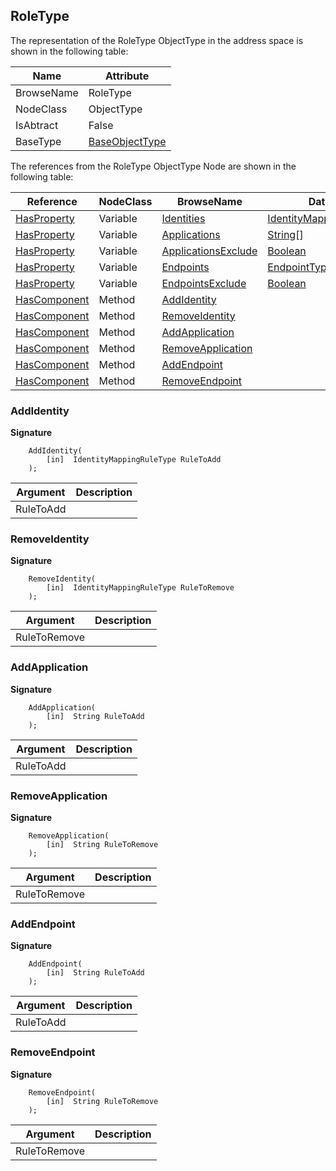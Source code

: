 <!-- objecttype -->
## RoleType
  
The representation of the RoleType ObjectType in the address space is shown in the following table:  

|Name|Attribute|
|---|---|
|BrowseName|RoleType|
|NodeClass|ObjectType|
|IsAbtract|False|
|BaseType|[BaseObjectType](../../../Part5/ObjectTypes/BaseObjectType/readme.md)|

The references from the RoleType ObjectType Node are shown in the following table:  

|Reference|NodeClass|BrowseName|DataType|TypeDefinition|ModellingRule|
|---|---|---|---|---|---|
|[HasProperty](../../../Part3/ReferenceTypes/HasProperty/readme.md)|Variable|[Identities](#Identities)|[IdentityMappingRuleType](../../../Part5/DataTypes/IdentityMappingRuleType/readme.md)[]|[PropertyType](../../Part5/VariableTypes/PropertyType/readme.md)|[Mandatory](../../Objects/Mandatory/readme.md)|
|[HasProperty](../../../Part3/ReferenceTypes/HasProperty/readme.md)|Variable|[Applications](#Applications)|[String](../../../Part3/DataTypes/String/readme.md)[]|[PropertyType](../../Part5/VariableTypes/PropertyType/readme.md)|[Optional](../../Objects/Optional/readme.md)|
|[HasProperty](../../../Part3/ReferenceTypes/HasProperty/readme.md)|Variable|[ApplicationsExclude](#ApplicationsExclude)|[Boolean](../../../Part3/DataTypes/Boolean/readme.md)|[PropertyType](../../Part5/VariableTypes/PropertyType/readme.md)|[Optional](../../Objects/Optional/readme.md)|
|[HasProperty](../../../Part3/ReferenceTypes/HasProperty/readme.md)|Variable|[Endpoints](#Endpoints)|[EndpointType](../../../Part5/DataTypes/EndpointType/readme.md)[]|[PropertyType](../../Part5/VariableTypes/PropertyType/readme.md)|[Optional](../../Objects/Optional/readme.md)|
|[HasProperty](../../../Part3/ReferenceTypes/HasProperty/readme.md)|Variable|[EndpointsExclude](#EndpointsExclude)|[Boolean](../../../Part3/DataTypes/Boolean/readme.md)|[PropertyType](../../Part5/VariableTypes/PropertyType/readme.md)|[Optional](../../Objects/Optional/readme.md)|
|[HasComponent](../../../Part3/ReferenceTypes/HasComponent/readme.md)|Method|[AddIdentity](#AddIdentity)|||[Optional](../../Objects/Optional/readme.md)|
|[HasComponent](../../../Part3/ReferenceTypes/HasComponent/readme.md)|Method|[RemoveIdentity](#RemoveIdentity)|||[Optional](../../Objects/Optional/readme.md)|
|[HasComponent](../../../Part3/ReferenceTypes/HasComponent/readme.md)|Method|[AddApplication](#AddApplication)|||[Optional](../../Objects/Optional/readme.md)|
|[HasComponent](../../../Part3/ReferenceTypes/HasComponent/readme.md)|Method|[RemoveApplication](#RemoveApplication)|||[Optional](../../Objects/Optional/readme.md)|
|[HasComponent](../../../Part3/ReferenceTypes/HasComponent/readme.md)|Method|[AddEndpoint](#AddEndpoint)|||[Optional](../../Objects/Optional/readme.md)|
|[HasComponent](../../../Part3/ReferenceTypes/HasComponent/readme.md)|Method|[RemoveEndpoint](#RemoveEndpoint)|||[Optional](../../Objects/Optional/readme.md)|

### <a name="AddIdentity"></a>AddIdentity
  
**Signature**
```
    AddIdentity(
        [in]  IdentityMappingRuleType RuleToAdd
    );
```

|Argument|Description|
|---|---|
|RuleToAdd||

### <a name="RemoveIdentity"></a>RemoveIdentity
  
**Signature**
```
    RemoveIdentity(
        [in]  IdentityMappingRuleType RuleToRemove
    );
```

|Argument|Description|
|---|---|
|RuleToRemove||

### <a name="AddApplication"></a>AddApplication
  
**Signature**
```
    AddApplication(
        [in]  String RuleToAdd
    );
```

|Argument|Description|
|---|---|
|RuleToAdd||

### <a name="RemoveApplication"></a>RemoveApplication
  
**Signature**
```
    RemoveApplication(
        [in]  String RuleToRemove
    );
```

|Argument|Description|
|---|---|
|RuleToRemove||

### <a name="AddEndpoint"></a>AddEndpoint
  
**Signature**
```
    AddEndpoint(
        [in]  String RuleToAdd
    );
```

|Argument|Description|
|---|---|
|RuleToAdd||

### <a name="RemoveEndpoint"></a>RemoveEndpoint
  
**Signature**
```
    RemoveEndpoint(
        [in]  String RuleToRemove
    );
```

|Argument|Description|
|---|---|
|RuleToRemove||


